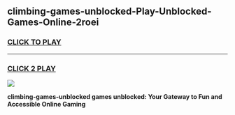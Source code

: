 
## climbing-games-unblocked-Play-Unblocked-Games-Online-2roei
<h3>
<a href="https://premium76.site?title=climbing-games-unblocked&ref=24A">CLICK TO PLAY</a></h3>
<hr>

<h3>
<a href="https://premium76.site?title=climbing-games-unblocked&ref=24A">CLICK 2 PLAY</a>
  
</h3>

<a href="https://premium76.site?title=climbing-games-unblocked&ref=24A"><img src="https://clearcache.store/games.png"></a>


**climbing-games-unblocked games unblocked: Your Gateway to Fun and Accessible Online Gaming**
